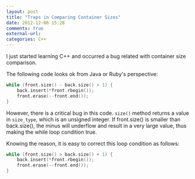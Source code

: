 ```yaml
---
layout: post
title: "Traps in Comparing Container Sizes"
date: 2012-12-06 15:28
comments: true
external-url: 
categories: C++
---
```


I just started learning C++ and occurred a bug related with container size comparison.

The following code looks ok from Java or Ruby's perspective:

``` c
while (front.size() - back.size() > 1) {
    back.insert(*front.rbegin());
    front.erase(--front.end());
}
```

However, there is a critical bug in this code. `size()` method returns a value in `size_type`, which is an unsigned integer. If front.size() is smaller than back.size(), the minus will underflow and result in a very large value, thus making the while loop condition true.

Knowing the reason, it is easy to correct this loop condition as follows:

``` c
while (front.size() > back.size() + 1) {
    back.insert(*front.rbegin());
    front.erase(--front.end());
}
```
